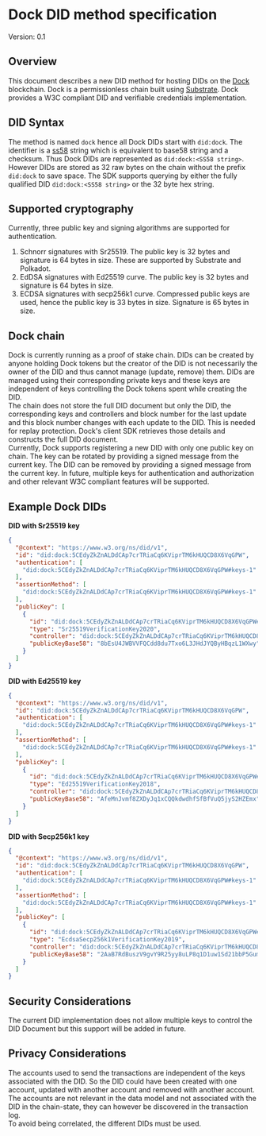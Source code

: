 # Dock DID method specification

Version: 0.1

## Overview
This document describes a new DID method for hosting DIDs on the [Dock](https://dock.io/) blockchain. Dock is a permissionless
chain built using [Substrate](https://www.parity.io/substrate/). Dock provides a W3C compliant DID and verifiable credentials
implementation.  

## DID Syntax
The method is named `dock` hence all Dock DIDs start with `did:dock`. The identifier is a [ss58](https://github.com/paritytech/substrate/wiki/External-Address-Format-(SS58))
string which is equivalent to base58 string and a checksum. Thus Dock DIDs are represented as `did:dock:<SS58 string>`.
However DIDs are stored as 32 raw bytes on the chain without the prefix `did:dock` to save space. The SDK supports querying
by either the fully qualified DID `did:dock:<SS58 string>` or the 32 byte hex string.

## Supported cryptography

Currently, three public key and signing algorithms are supported for authentication.

1. Schnorr signatures with Sr25519. The public key is 32 bytes and signature is 64 bytes in size. These are supported by Substrate and Polkadot.
1. EdDSA signatures with Ed25519 curve. The public key is 32 bytes and signature is 64 bytes in size.
1. ECDSA signatures with secp256k1 curve. Compressed public keys are used, hence the public key is 33 bytes in size. Signature is 65 bytes in size.

## Dock chain
Dock is currently running as a proof of stake chain. DIDs can be created
by anyone holding Dock tokens but the creator of the DID is not necessarily the owner of the DID and thus cannot manage
(update, remove) them. DIDs are managed using their corresponding private keys and these keys are independent of keys
controlling the Dock tokens spent while creating the DID.  
The chain does not store the full DID document but only the DID, the corresponding keys and controllers and block number
for the last update and this block number changes with each update to the DID. This is needed for replay protection. Dock's
client SDK retrieves those details and constructs the full DID document.  
Currently, Dock supports registering a new DID with only one public key on chain. The key can be rotated by providing a
signed message from the current key. The DID can be removed by providing a signed message from the current key. In future,
multiple keys for authentication and authorization and other relevant W3C compliant features will be supported.

## Example Dock DIDs

**DID with Sr25519 key**

```json
{
  "@context": "https://www.w3.org/ns/did/v1",
  "id": "did:dock:5CEdyZkZnALDdCAp7crTRiaCq6KViprTM6kHUQCD8X6VqGPW",
  "authentication": [
    "did:dock:5CEdyZkZnALDdCAp7crTRiaCq6KViprTM6kHUQCD8X6VqGPW#keys-1"
  ],
  "assertionMethod": [
    "did:dock:5CEdyZkZnALDdCAp7crTRiaCq6KViprTM6kHUQCD8X6VqGPW#keys-1"
  ],
  "publicKey": [
    {
      "id": "did:dock:5CEdyZkZnALDdCAp7crTRiaCq6KViprTM6kHUQCD8X6VqGPW#keys-1",
      "type": "Sr25519VerificationKey2020",
      "controller": "did:dock:5CEdyZkZnALDdCAp7crTRiaCq6KViprTM6kHUQCD8X6VqGPW",
      "publicKeyBase58": "8bEsU4JWBVVFQCdd8du7Txo6L3JHdJYQByHBqzL1WXwy"
    }
  ]
}
```

**DID with Ed25519 key**

```json
{
  "@context": "https://www.w3.org/ns/did/v1",
  "id": "did:dock:5CEdyZkZnALDdCAp7crTRiaCq6KViprTM6kHUQCD8X6VqGPW",
  "authentication": [
    "did:dock:5CEdyZkZnALDdCAp7crTRiaCq6KViprTM6kHUQCD8X6VqGPW#keys-1"
  ],
  "assertionMethod": [
    "did:dock:5CEdyZkZnALDdCAp7crTRiaCq6KViprTM6kHUQCD8X6VqGPW#keys-1"
  ],
  "publicKey": [
    {
      "id": "did:dock:5CEdyZkZnALDdCAp7crTRiaCq6KViprTM6kHUQCD8X6VqGPW#keys-1",
      "type": "Ed25519VerificationKey2018",
      "controller": "did:dock:5CEdyZkZnALDdCAp7crTRiaCq6KViprTM6kHUQCD8X6VqGPW",
      "publicKeyBase58": "AfeMnJvmf8ZXDyJq1xCQQkdwdhfSfBfVuQ5jyS2HZEmx"
    }
  ]
}
```

**DID with Secp256k1 key**

```json
{
  "@context": "https://www.w3.org/ns/did/v1",
  "id": "did:dock:5CEdyZkZnALDdCAp7crTRiaCq6KViprTM6kHUQCD8X6VqGPW",
  "authentication": [
    "did:dock:5CEdyZkZnALDdCAp7crTRiaCq6KViprTM6kHUQCD8X6VqGPW#keys-1"
  ],
  "assertionMethod": [
    "did:dock:5CEdyZkZnALDdCAp7crTRiaCq6KViprTM6kHUQCD8X6VqGPW#keys-1"
  ],
  "publicKey": [
    {
      "id": "did:dock:5CEdyZkZnALDdCAp7crTRiaCq6KViprTM6kHUQCD8X6VqGPW#keys-1",
      "type": "EcdsaSecp256k1VerificationKey2019",
      "controller": "did:dock:5CEdyZkZnALDdCAp7crTRiaCq6KViprTM6kHUQCD8X6VqGPW",
      "publicKeyBase58": "2AaB7RdBuszV9gvY9R25yy8uLP8q1D1uw1Sd21bbP5Gum"
    }
  ]
}
```

## Security Considerations
The current DID implementation does not allow multiple keys to control the DID Document but this support will be added in future.

## Privacy Considerations
The accounts used to send the transactions are independent of the keys associated with the DID. So the DID could have been created with one account, updated with another account and removed with another account. The accounts are not relevant
in the data model and not associated with the DID in the chain-state, they can however be discovered in the transaction log.  
To avoid being correlated, the different DIDs must be used.
